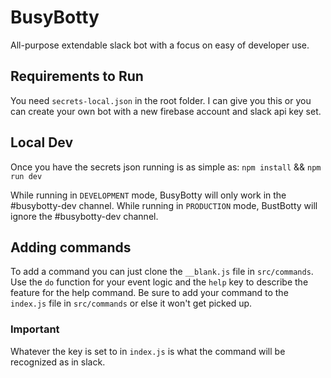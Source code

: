 # BusyBotty
All-purpose extendable slack bot with a focus on easy of developer use.

## Requirements to Run
You need `secrets-local.json` in the root folder. I can give you this or you can create your own bot with a new firebase account and slack api key set.

## Local Dev
Once you have the secrets json running is as simple as:
`npm install` && `npm run dev`

While running in `DEVELOPMENT` mode, BusyBotty will only work in the #busybotty-dev channel.
While running in `PRODUCTION` mode, BustBotty will ignore the #busybotty-dev channel.

## Adding commands
To add a command you can just clone the `__blank.js` file in `src/commands`. Use the `do` function for your event logic and the `help` key to describe the feature for the help command. Be sure to add your command to the `index.js` file in `src/commands` or else it won't get picked up.

### Important
Whatever the key is set to in `index.js` is what the command will be recognized as in slack.